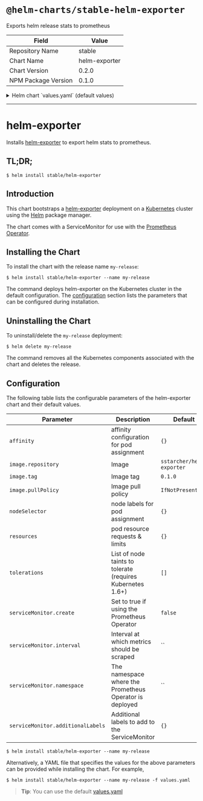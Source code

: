 # `@helm-charts/stable-helm-exporter`

Exports helm release stats to prometheus

| Field               | Value         |
| ------------------- | ------------- |
| Repository Name     | stable        |
| Chart Name          | helm-exporter |
| Chart Version       | 0.2.0         |
| NPM Package Version | 0.1.0         |

<details>

<summary>Helm chart `values.yaml` (default values)</summary>

```yaml
replicaCount: 1

image:
  repository: sstarcher/helm-exporter
  tag: 0.1.0
  pullPolicy: Always

nameOverride: ''
fullnameOverride: ''

resources: {}

nodeSelector: {}

tolerations: []

affinity: {}

rbac:
  # Specifies whether RBAC resources should be created
  create: true

serviceAccount:
  # Specifies whether a ServiceAccount should be created
  create: true
  # The name of the ServiceAccount to use.
  # If not set and create is true, a name is generated using the fullname template
  name:

serviceMonitor:
  # Specifies whether a ServiceMonitor should be created
  create: false
  interval:
  namespace:
  additionalLabels: {}
```

</details>

---

# helm-exporter

Installs [helm-exporter](https://github.com/sstarcher/helm-exporter) to export helm stats to prometheus.

## TL;DR;

```console
$ helm install stable/helm-exporter
```

## Introduction

This chart bootstraps a [helm-exporter](https://github.com/sstarcher/helm-exporter) deployment on a [Kubernetes](http://kubernetes.io) cluster using the [Helm](https://helm.sh) package manager.

The chart comes with a ServiceMonitor for use with the [Prometheus Operator](https://github.com/helm/charts/tree/master/stable/prometheus-operator).

## Installing the Chart

To install the chart with the release name `my-release`:

```console
$ helm install stable/helm-exporter --name my-release
```

The command deploys helm-exporter on the Kubernetes cluster in the default configuration. The [configuration](#configuration) section lists the parameters that can be configured during installation.

## Uninstalling the Chart

To uninstall/delete the `my-release` deployment:

```console
$ helm delete my-release
```

The command removes all the Kubernetes components associated with the chart and deletes the release.

## Configuration

The following table lists the configurable parameters of the helm-exporter chart and their default values.

| Parameter                         | Description                                                | Default                   |
| --------------------------------- | ---------------------------------------------------------- | ------------------------- |
| `affinity`                        | affinity configuration for pod assignment                  | `{}`                      |
| `image.repository`                | Image                                                      | `sstarcher/helm-exporter` |
| `image.tag`                       | Image tag                                                  | `0.1.0`                   |
| `image.pullPolicy`                | Image pull policy                                          | `IfNotPresent`            |
| `nodeSelector`                    | node labels for pod assignment                             | `{}`                      |
| `resources`                       | pod resource requests & limits                             | `{}`                      |
| `tolerations`                     | List of node taints to tolerate (requires Kubernetes 1.6+) | `[]`                      |
| `serviceMonitor.create`           | Set to true if using the Prometheus Operator               | `false`                   |
| `serviceMonitor.interval`         | Interval at which metrics should be scraped                | ``                        |
| `serviceMonitor.namespace`        | The namespace where the Prometheus Operator is deployed    | ``                        |
| `serviceMonitor.additionalLabels` | Additional labels to add to the ServiceMonitor             | `{}`                      |

```console
$ helm install stable/helm-exporter --name my-release
```

Alternatively, a YAML file that specifies the values for the above parameters can be provided while installing the chart. For example,

```console
$ helm install stable/helm-exporter --name my-release -f values.yaml
```

> **Tip**: You can use the default [values.yaml](values.yaml)
